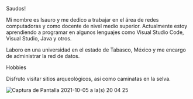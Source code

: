 Saudos!

Mi nombre es Isauro y me dedico a trabajar en el área de redes computadoras y como docente de nivel medio superior. Actualmente estoy aprendiendo a programar en algunos lenguajes como Visual Studio Code, Visual Studio, Java y otros.

Laboro en una universidad en el estado de Tabasco, México y me encargo de administrar la red de datos.

Hobbies

Disfruto visitar sitios arqueológicos, así como caminatas en la selva.

![Captura de Pantalla 2021-10-05 a la(s) 20 04 25](https://user-images.githubusercontent.com/17747330/136124609-a6c673ed-3ddd-4127-bf57-d536d092970e.png)
